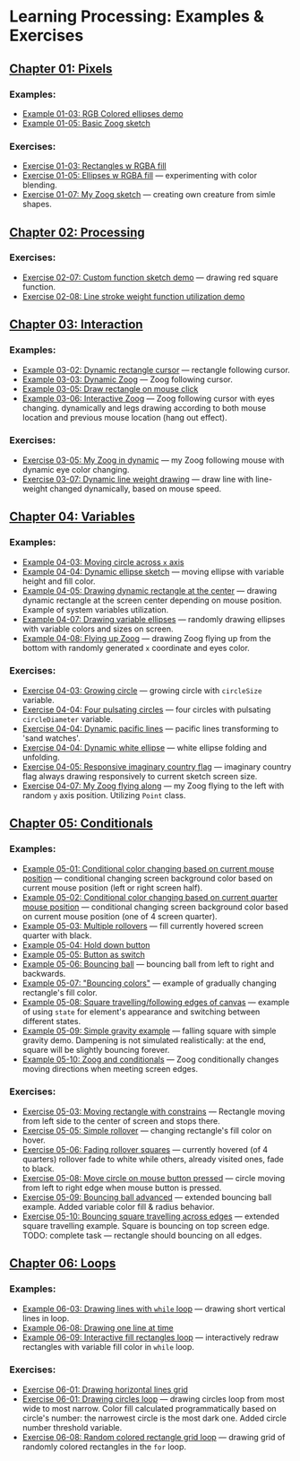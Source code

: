 # Learning Processing: Examples & Exercises
## [Chapter 01: Pixels](https://github.com/forest-shadow/processing_sketchbook/tree/main/chapter01-pixels)
### Examples:
* [Example 01-03: RGB Colored ellipses demo](https://github.com/forest-shadow/processing_sketchbook/blob/main/chapter01-pixels/example01_03_rgb_color_sketch/example01_03_rgb_color_sketch.pde)
* [Example 01-05: Basic Zoog sketch](https://github.com/forest-shadow/processing_sketchbook/blob/main/chapter01-pixels/example01_05_zoog_sketch/example01_05_zoog_sketch.pde)
### Exercises:
* [Exercise 01-03: Rectangles w RGBA fill](https://github.com/forest-shadow/processing_sketchbook/blob/main/chapter01-pixels/exercise01_03_rects_with_fills_sketch/exercise01_03_rects_with_fills_sketch.pde)
* [Exercise 01-05: Ellipses w RGBA fill](https://github.com/forest-shadow/processing_sketchbook/blob/main/chapter01-pixels/exercise01_05_rgb_colors_part2_sketch/exercise01_05_rgb_colors_part2_sketch.pde) — experimenting with color blending.
* [Exercise 01-07: My Zoog sketch](https://github.com/forest-shadow/processing_sketchbook/blob/main/chapter01-pixels/exercise01_07_my_zoog_sketch/exercise01_07_my_zoog_sketch.pde) — creating own creature from simle shapes.


## [Chapter 02: Processing](https://github.com/forest-shadow/processing_sketchbook/tree/main/chapter02-processing)
### Exercises:
* [Exercise 02-07: Custom function sketch demo](https://github.com/forest-shadow/processing_sketchbook/blob/main/chapter02-processing/exercise02_07_custom_function_demo_sketch/exercise02_07_custom_function_demo_sketch.pde) — drawing red square function.
* [Exercise 02-08: Line stroke weight function utilization demo](https://github.com/forest-shadow/processing_sketchbook/blob/main/chapter02-processing/exercise02_08_strokeWeight_demo_sketch/exercise02_08_strokeWeight_demo_sketch.pde)

## [Chapter 03: Interaction](https://github.com/forest-shadow/processing_sketchbook/tree/main/chapter03-interaction)
### Examples:
* [Example 03-02: Dynamic rectangle cursor](https://github.com/forest-shadow/processing_sketchbook/blob/main/chapter03-interaction/example03_02_rect_cursor_dynamic_sketch/example03_02_rect_cursor_dynamic_sketch.pde) — rectangle following cursor.
* [Example 03-03: Dynamic Zoog](https://github.com/forest-shadow/processing_sketchbook/blob/main/chapter03-interaction/example03_03_dynamic_zoog_sketch/example03_03_dynamic_zoog_sketch.pde) — Zoog following cursor.
* [Example 03-05: Draw rectangle on mouse click](https://github.com/forest-shadow/processing_sketchbook/blob/main/chapter03-interaction/example03_05_draw_rect_on_click_sketch/example03_05_draw_rect_on_click_sketch.pde)
* [Example 03-06: Interactive Zoog](https://github.com/forest-shadow/processing_sketchbook/blob/main/chapter03-interaction/example03_06_interactive_zoog_sketch/example03_06_interactive_zoog_sketch.pde) — Zoog following cursor with eyes changing. dynamically and legs drawing according to both mouse location and previous mouse location (hang out effect).
### Exercises:
* [Exercise 03-05: My Zoog in dynamic](https://github.com/forest-shadow/processing_sketchbook/blob/main/chapter03-interaction/exercise03_05_my_zoog_dynamic_sketch/exercise03_05_my_zoog_dynamic_sketch.pde) — my Zoog following mouse with dynamic eye color changing.
* [Exercise 03-07: Dynamic line weight drawing](https://github.com/forest-shadow/processing_sketchbook/blob/main/chapter03-interaction/exercise03_07_dynamic_line_weight_draw_sketch/exercise3_7_dynamic_line_weight_draw_sketch.pde) — draw line with line-weight changed dynamically, based on mouse speed.

## [Chapter 04: Variables](https://github.com/forest-shadow/processing_sketchbook/tree/main/chapter04-variables)
### Examples:
* [Example 04-03: Moving circle across `x` axis](https://github.com/forest-shadow/processing_sketchbook/blob/main/chapter04-variables/example04_03_circle_w_variable_x_coordinate_sketch/example04_03_circle_w_variable_x_coordinate_sketch.pde)
* [Example 04-04: Dynamic ellipse sketch](https://github.com/forest-shadow/processing_sketchbook/blob/main/chapter04-variables/example04_04_varying_dynamic_ellipse_sketch/example04_04_varying_dynamic_ellipse_sketch.pde) — moving ellipse with variable height and fill color.
* [Example 04-05: Drawing dynamic rectangle at the center](https://github.com/forest-shadow/processing_sketchbook/blob/main/chapter04-variables/example04_05_using_system_variables_sketch/example04_05_using_system_variables_sketch.pde) — drawing dynamic rectangle at the screen center depending on mouse position. Example of system variables utilization.
* [Example 04-07: Drawing variable ellipses](https://github.com/forest-shadow/processing_sketchbook/blob/main/chapter04-variables/example04_07_random_value_variables_ellipse_sketch/example04_07_random_value_variables_ellipse_sketch.pde) — randomly drawing ellipses with variable colors and sizes on screen.
* [Example 04-08: Flying up Zoog](https://github.com/forest-shadow/processing_sketchbook/blob/main/chapter04-variables/example04_08_random_variable_zoog_sketch/example04_08_random_variable_zoog_sketch.pde) — drawing Zoog flying up from the bottom with randomly generated `x` coordinate and eyes color.
### Exercises:
* [Exercise 04-03: Growing circle](https://github.com/forest-shadow/processing_sketchbook/blob/main/chapter04-variables/exercise04_03_growing_circle_w_circleSize_variation_sketch/exercise04_03_growing_circle_w_circleSize_variation_sketch.pde) — growing circle with `circleSize` variable.
* [Exercise 04-04: Four pulsating circles](https://github.com/forest-shadow/processing_sketchbook/blob/main/chapter04-variables/example04_04_varying_dynamic_ellipse_sketch/example04_04_varying_dynamic_ellipse_sketch.pde) — four circles with pulsating `circleDiameter` variable.
* [Exercise 04-04: Dynamic pacific lines](https://github.com/forest-shadow/processing_sketchbook/blob/main/chapter04-variables/exercise04_04_pacific_lines_sketch/exercise04_04_pacific_lines_sketch.pde) — pacific lines transforming to 'sand watches'.
* [Exercise 04-04: Dynamic white ellipse](https://github.com/forest-shadow/processing_sketchbook/blob/main/chapter04-variables/exercise04_04_white_round_dynamic_sketch/exercise04_04_white_round_dynamic_sketch.pde) — white ellipse folding and unfolding.
* [Exercise 04-05: Responsive imaginary country flag](https://github.com/forest-shadow/processing_sketchbook/blob/main/chapter04-variables/exercise04_05_variable_screen_size_flag_sketch/exercise04_05_variable_screen_size_flag_sketch.pde) — imaginary country flag always drawing responsively to current sketch screen size.
* [Exercise 04-07: My Zoog flying along](https://github.com/forest-shadow/processing_sketchbook/blob/main/chapter04-variables/exercise04_07_my_zoog_flying_along_sketch/exercise04_07_my_zoog_flying_along_sketch.pde) — my Zoog flying to the left with random `y` axis position. Utilizing `Point` class.

## [Chapter 05: Conditionals](https://github.com/forest-shadow/processing_sketchbook/tree/main/chapter05-conditionals)
### Examples:
* [Example 05-01: Conditional color changing based on current mouse position](https://github.com/forest-shadow/processing_sketchbook/blob/main/chapter05-conditionals/example05_01_conditionals_in_screen_areas_sketch/example05_01_conditionals_in_screen_areas_sketch.pde) — conditional changing screen background color based on current mouse position (left or right screen half).
* [Example 05-02: Conditional color changing based on current quarter mouse position](https://github.com/forest-shadow/processing_sketchbook/blob/main/chapter05-conditionals/example05_02_more_conditionals_in_screen_areas_sketch/example05_02_more_conditionals_in_screen_areas_sketch.pde) — conditional changing screen background color based on current mouse position (one of 4 screen quarter).
* [Example 05-03: Multiple rollovers](https://github.com/forest-shadow/processing_sketchbook/blob/main/chapter05-conditionals/example05_03_multiple_rollovers_sketch/example05_03_multiple_rollovers_sketch.pde) — fill currently hovered screen quarter with black.
* [Example 05-04: Hold down button](https://github.com/forest-shadow/processing_sketchbook/blob/main/chapter05-conditionals/example05_04_hold_down_button_sketch/example05_04_hold_down_button_sketch.pde)
* [Example 05-05: Button as switch](https://github.com/forest-shadow/processing_sketchbook/blob/main/chapter05-conditionals/example05_05_button_as_switch_sketch/example05_05_button_as_switch_sketch.pde)
* [Example 05-06: Bouncing ball](https://github.com/forest-shadow/processing_sketchbook/blob/main/chapter05-conditionals/example05_06_bouncing_ball_sketch/example05_06_bouncing_ball_sketch.pde) — bouncing ball from left to right and backwards.
* [Example 05-07: "Bouncing colors"](https://github.com/forest-shadow/processing_sketchbook/blob/main/chapter05-conditionals/example05_07_bouncing_color_sketch/example05_07_bouncing_color_sketch.pde) — example of gradually changing rectangle's fill color.
* [Example 05-08: Square travelling/following edges of canvas](https://github.com/forest-shadow/processing_sketchbook/blob/main/chapter05-conditionals/example05_08_edges_travelling_square_sketch/example05_08_edges_travelling_square_sketch.pde) — example of using `state` for element's appearance and switching between different states.
* [Example 05-09: Simple gravity example](https://github.com/forest-shadow/processing_sketchbook/blob/main/chapter05-conditionals/example05_09_simple_gravity_demo_sketch/example05_09_simple_gravity_demo_sketch.pde) — falling square with simple gravity demo. Dampening is not simulated realistically: at the end, square will be slightly bouncing forever.
* [Example 05-10: Zoog and conditionals](https://github.com/forest-shadow/processing_sketchbook/blob/main/chapter05-conditionals/example05_10_zoog_and_conditionals_sketch/example05_10_zoog_and_conditionals_sketch.pde) — Zoog conditionally changes moving directions when meeting screen edges. 
### Exercises:
* [Exercise 05-03: Moving rectangle with constrains](https://github.com/forest-shadow/processing_sketchbook/blob/main/chapter05-conditionals/exercise05_03_moving_rect_with_constrains_sketch/exercise05_03_moving_rect_with_constrains_sketch.pde) — Rectangle moving from left side to the center of screen and stops there.
* [Exercise 05-05: Simple rollover](https://github.com/forest-shadow/processing_sketchbook/blob/main/chapter05-conditionals/exercise05_05_simple_rollover_sketch/exercise05_05_simple_rollover_sketch.pde) — changing rectangle's fill color on hover.
* [Exercise 05-06: Fading rollover squares](https://github.com/forest-shadow/processing_sketchbook/blob/main/chapter05-conditionals/exercise05_06_fading_rollover_squares_sketch/exercise05_06_fading_rollover_squares_sketch.pde) — currently hovered (of 4 quarters) rollover fade to white while others, already visited ones, fade to black.
* [Exercise 05-08: Move circle on mouse button pressed](https://github.com/forest-shadow/processing_sketchbook/blob/main/chapter05-conditionals/exercise05_08_move_circle_on_mouse_button_pressed_sketch/exercise05_08_move_circle_on_mouse_button_pressed_sketch.pde) — circle moving from left to right edge when mouse button is pressed.
* [Exercise 05-09: Bouncing ball advanced](https://github.com/forest-shadow/processing_sketchbook/blob/main/chapter05-conditionals/exercise05_09_boundcing_ball_advanced_sketch/exercise05_09_bouncing_ball_advanced_sketch.pde) — extended bouncing ball example. Added variable color fill & radius behavior.
* [Exercise 05-10: Bouncing square travelling across edges](https://github.com/forest-shadow/processing_sketchbook/blob/main/chapter05-conditionals/exercise05_10_edges_travelling_bouncing_square_sketch/exercise05_10_edges_travelling_bouncing_square_sketch.pde) — extended square travelling example. Square is bouncing on top screen edge. TODO: complete task — rectangle should bouncing on all edges.

## [Chapter 06: Loops](https://github.com/forest-shadow/processing_sketchbook/tree/main/chapter06-loops)
### Examples:
* [Example 06-03: Drawing lines with `while` loop](https://github.com/forest-shadow/processing_sketchbook/blob/main/chapter06-loops/example06_03_while_loop_lines_sketch/example06_03_while_loop_lines_sketch.pde) — drawing short vertical lines in loop.
* [Example 06-08: Drawing one line at time](https://github.com/forest-shadow/processing_sketchbook/blob/main/chapter06-loops/example06_08_draw_one_line_at_time_sketch/example06_08_draw_one_line_at_time_sketch.pde)
* [Example 06-09: Interactive fill rectangles loop](https://github.com/forest-shadow/processing_sketchbook/blob/main/chapter06-loops/example06_09_interactive_colored_rectangles_loop_sketch/example06_09_interactive_colored_rectangles_loop_sketch.pde) — interactively redraw rectangles with variable fill color in `while` loop.
### Exercises:
* [Exercise 06-01: Drawing horizontal lines grid](https://github.com/forest-shadow/processing_sketchbook/blob/main/chapter06-loops/exercise06_01_growing_circles_loop_sketch/exercise06_01_growing_circles_loop_sketch.pde)
* [Exercise 06-01: Drawing circles loop](https://github.com/forest-shadow/processing_sketchbook/blob/main/chapter06-loops/exercise06_01_horizontal_lines_loop_sketch/exercise06_01_horizontal_lines_loop_sketch.pde) — drawing circles loop from most wide to most narrow. Color fill calculated programmatically based on circle's number: the narrowest circle is the most dark one. Added circle number threshold variable.
* [Exercise 06-08: Random colored rectangle grid loop](https://github.com/forest-shadow/processing_sketchbook/blob/main/chapter06-loops/exercise06_08_random_color_loop_grid_sketch/exercise06_08_random_color_loop_grid_sketch.pde) — drawing grid of randomly colored rectangles in the `for` loop.